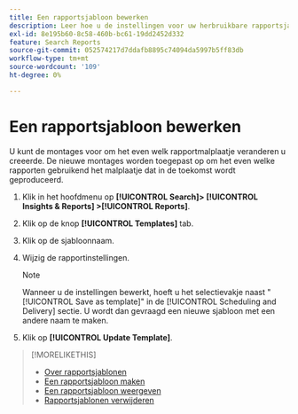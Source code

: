 ```yaml
---
title: Een rapportsjabloon bewerken
description: Leer hoe u de instellingen voor uw herbruikbare rapportsjablonen bewerkt.
exl-id: 8e195b60-8c58-460b-bc61-19dd2452d332
feature: Search Reports
source-git-commit: 052574217d7ddafb8895c74094da5997b5ff83db
workflow-type: tm+mt
source-wordcount: '109'
ht-degree: 0%

---
```


# Een rapportsjabloon bewerken

U kunt de montages voor om het even welk rapportmalplaatje veranderen u creeerde. De nieuwe montages worden toegepast op om het even welke rapporten gebruikend het malplaatje dat in de toekomst wordt geproduceerd.

1. Klik in het hoofdmenu op **[!UICONTROL Search]> [!UICONTROL Insights & Reports] >[!UICONTROL Reports]**.

1. Klik op de knop **[!UICONTROL Templates]** tab.

1. Klik op de sjabloonnaam.

1. Wijzig de rapportinstellingen.

   >[!NOTE]
   >
   > Wanneer u de instellingen bewerkt, hoeft u het selectievakje naast &quot;[!UICONTROL Save as template]&quot; in de [!UICONTROL Scheduling and Delivery] sectie. U wordt dan gevraagd een nieuwe sjabloon met een andere naam te maken.

1. Klik op **[!UICONTROL Update Template]**.

>[!MORELIKETHIS]
>
>* [Over rapportsjablonen](template-about.md)
>* [Een rapportsjabloon maken](template-create.md)
>* [Een rapportsjabloon weergeven](template-view.md)
>* [Rapportsjablonen verwijderen](template-delete.md)
